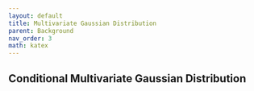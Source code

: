 ```yaml
---
layout: default
title: Multivariate Gaussian Distribution
parent: Background
nav_order: 3
math: katex
---
```


## Conditional Multivariate Gaussian Distribution
